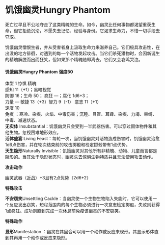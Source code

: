 # 饥饿幽灵Hungry Phantom

死亡过早且不公地夺走了这类精魄的生命。如今，幽灵比任何事物都渴望重获生命，但它拒绝沉沦，不愿失去记忆、经验与身份。它渴求生命力，不惜一切手段去夺取。

饥饿幽灵憎恨生者，并从受害者身上汲取生命力来滋养自己。它们极具攻击性，在出没的地方徘徊，对遇到的每一个活物发起攻击。当它们杀死猎物时，会因新诞生的精魄解脱而出而狂笑，但如果那个精魄随即离去，它们又会哀鸣哭泣。

#### 饥饿幽灵Hungry Phantom 强度50

体型 1 惊惧 精魄  
感知 11（+1）；黑暗视觉  
防御 16；生命 50； 疯狂 —；腐化 1d6+3；  
力量 — 敏捷 13（+3）智力 9（-1） 意志 11（+1）  
速度 10  
免疫
：寒冷、染疾、火焰、中毒伤害；沉睡、目盲、耳聋、染疾、力竭、束缚、中毒、减速状态。  
**无实体**
Insubstantial：饥饿幽灵只会受到一半武器伤害。可以穿过固体物件和其他生物。忽视困难地形效应。  
**活体盛宴** Living
Feast：每轮一次，当饥饿幽灵对活物造成伤害时，饥饿幽灵治愈1d6点伤害，并在轮次结束前的攻击掷骰和检定掷骰带有1点优势。  
**天生隐形**Naturally
Invisible：饥饿幽灵对其他所有非精魄、动物、儿童而言都是隐形的。当其处于隐形状态时，幽灵失去惊惧生物特质并且无法使用攻击动作。

**攻击动作**

幽灵武器（近战）+3且有2点优势（2d6+2）

**特殊攻击**

**不安窃笑**Unsettling
Cackle：当幽灵使一个生物生物陷入失能时，它可以使用一个反应发出窃笑，短程范围内的每个生物必须进行一次意志检定掷骰，失败则获得1点疯狂。成功则直到完成一次休息前免疫该幽灵的不安窃笑。

**特殊动作**

**显形**Manifestation
：幽灵在其回合可以用一个动作或反应来现形。其显示形体直到其再用一个动作或反应来隐形。
